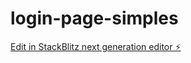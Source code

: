 # login-page-simples

[Edit in StackBlitz next generation editor ⚡️](https://stackblitz.com/~/github.com/Lucasrodev/login-page-simples)